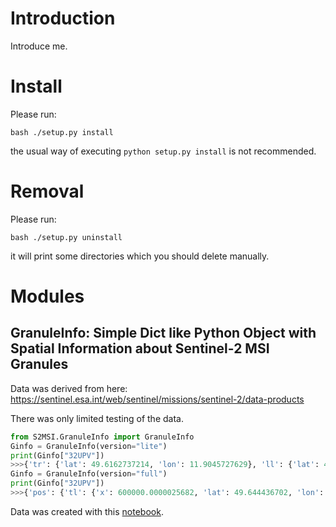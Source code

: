 # Introduction

Introduce me.

# Install

Please run:

```
bash ./setup.py install 
```
the usual way of executing `python setup.py install` is not recommended.

# Removal

Please run:

```
bash ./setup.py uninstall
```

it will print some directories which you should delete manually. 


# Modules 

## GranuleInfo: Simple Dict like Python Object with Spatial Information about Sentinel-2 MSI Granules

Data was derived from here: https://sentinel.esa.int/web/sentinel/missions/sentinel-2/data-products

There was only limited testing of the data.

```python
from S2MSI.GranuleInfo import GranuleInfo
Ginfo = GranuleInfo(version="lite")
print(Ginfo["32UPV"])
>>>{'tr': {'lat': 49.6162737214, 'lon': 11.9045727629}, 'll': {'lat': 48.6570271781, 'lon': 10.3579107698}}
Ginfo = GranuleInfo(version="full")
print(Ginfo["32UPV"])
>>>{'pos': {'tl': {'x': 600000.0000025682, 'lat': 49.644436702, 'lon': 10.3851737332, 'y': 5500020.000361709}, 'tr': {'x': 709800.0000165974, 'lat': 49.6162737214, 'lon': 11.9045727629, 'y': 5500020.000351718}, 'lr': {'x': 709800.0000132157, 'lat': 48.6298215752, 'lon': 11.8474784519, 'y': 5390220.000321694}, 'll': {'x': 599999.9999970878, 'lat': 48.6570271781, 'lon': 10.3579107698, 'y': 5390220.000326163}}, 'name': '32UPV', 'zone': 32, 'epsg': 32632}
```

Data was created with this [notebook](https://git.gfz-potsdam.de/hollstei/S2MSI/tree/master/S2MSI/GranuleInfo/s2_kml_to_dict.ipynb).
